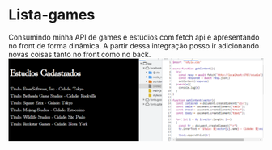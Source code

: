 # Lista-games
Consumindo minha API de games e estúdios com fetch api e apresentando no front de forma dinâmica.
A partir dessa integração posso ir adicionando novas coisas tanto no front como no back.
![alt text](img/imgOne.PNG)
